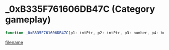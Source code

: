 # _0xB335F761606DB47C (Category gameplay)

```js
function _0xB335F761606DB47C(p1: intPtr, p2: intPtr, p3: number, p4: boolean): Array
```

[filename](_0xB335F761606DB47C_m.md ':include')